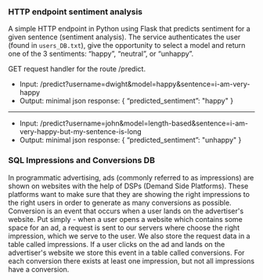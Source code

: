 ### HTTP endpoint sentiment analysis
A simple HTTP endpoint in Python using Flask that predicts sentiment for a given sentence
(sentiment analysis). The service authenticates the user (found in `users_DB.txt`), give the opportunity to select a model and
return one of the 3 sentiments: “happy”, “neutral”, or “unhappy”.

GET request handler for the route /predict.

- Input: /predict?username=dwight&amp;model=happy&amp;sentence=i-am-very-happy  
- Output: minimal json response: { “predicted_sentiment”: &quot;happy&quot; }  
---
- Input: /predict?username=john&amp;model=length-based&amp;sentence=i-am-very-happy-but-my-sentence-is-long  
- Output: minimal json response: { “predicted_sentiment”: &quot;unhappy&quot; }

### SQL Impressions and Conversions DB
In programmatic advertising, ads (commonly referred to as impressions) are shown on websites with the
help of DSPs (Demand Side Platforms). These platforms want to make sure that they are showing the
right impressions to the right users in order to generate as many conversions as possible. Conversion is
an event that occurs when a user lands on the advertiser&#39;s website. Put simply - when a user opens a
website which contains some space for an ad, a request is sent to our servers where choose the right
impression, which we serve to the user. We also store the request data in a table
called impressions. If a user clicks on the ad and lands on the advertiser&#39;s website
we store this event in a table called conversions. For each conversion there exists
at least one impression, but not all impressions have a conversion.




